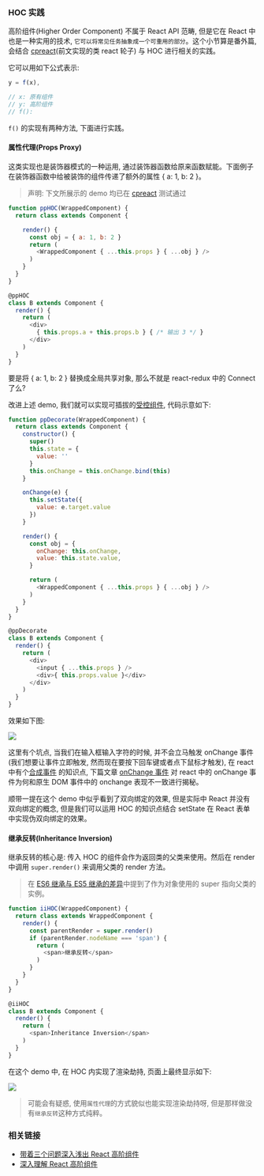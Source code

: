 ### HOC 实践

高阶组件(Higher Order Component) 不属于 React API 范畴, 但是它在 React 中也是一种实用的技术, `它可以将常见任务抽象成一个可重用的部分`。这个小节算是番外篇, 会结合 [cpreact](https://github.com/MuYunyun/cpreact)(前文实现的类 react 轮子) 与 HOC 进行相关的实践。

它可以用如下公式表示:

```js
y = f(x),

// x: 原有组件
// y: 高阶组件
// f():
```

`f()` 的实现有两种方法, 下面进行实践。

#### 属性代理(Props Proxy)

这类实现也是装饰器模式的一种运用, 通过装饰器函数给原来函数赋能。下面例子在装饰器函数中给被装饰的组件传递了额外的属性 { a: 1, b: 2 }。

> 声明: 下文所展示的 demo 均已在 [cpreact](https://github.com/MuYunyun/cpreact) 测试通过

```js
function ppHOC(WrappedComponent) {
  return class extends Component {

    render() {
      const obj = { a: 1, b: 2 }
      return (
        <WrappedComponent { ...this.props } { ...obj } />
      )
    }
  }
}

@ppHOC
class B extends Component {
  render() {
    return (
      <div>
        { this.props.a + this.props.b } { /* 输出 3 */ }
      </div>
    )
  }
}
```

要是将 { a: 1, b: 2 } 替换成全局共享对象, 那么不就是 react-redux 中的 Connect 了么?

改进上述 demo, 我们就可以实现可插拔的[受控组件](https://reactjs.org/docs/forms.html#controlled-components), 代码示意如下:

```js
function ppDecorate(WrappedComponent) {
  return class extends Component {
    constructor() {
      super()
      this.state = {
        value: ''
      }
      this.onChange = this.onChange.bind(this)
    }

    onChange(e) {
      this.setState({
        value: e.target.value
      })
    }

    render() {
      const obj = {
        onChange: this.onChange,
        value: this.state.value,
      }

      return (
        <WrappedComponent { ...this.props } { ...obj } />
      )
    }
  }
}

@ppDecorate
class B extends Component {
  render() {
    return (
      <div>
        <input { ...this.props } />
        <div>{ this.props.value }</div>
      </div>
    )
  }
}
```

效果如下图:

![](http://with.muyunyun.cn/hoc%E6%8E%A2%E7%B4%A2%E4%B9%8B%E5%8F%97%E6%8E%A7%E7%BB%84%E4%BB%B6.gif)

这里有个坑点, 当我们在输入框输入字符的时候, 并不会立马触发 onChange 事件(我们想要让事件立即触发, 然而现在要按下回车键或者点下鼠标才触发), 在 react 中有个[合成事件](https://reactjs.org/docs/events.html) 的知识点, 下篇文章 [onChange 事件](https://github.com/MuYunyun/blog/blob/master/从0到1实现React/9.onChange事件的那点事.md) 对 react 中的 onChange 事件为何和原生 DOM 事件中的 onchange 表现不一致进行揭秘。

顺带一提在这个 demo 中似乎看到了双向绑定的效果, 但是实际中 React 并没有双向绑定的概念, 但是我们可以运用 HOC 的知识点结合 setState 在 React 表单中实现伪双向绑定的效果。

#### 继承反转(Inheritance Inversion)

继承反转的核心是: 传入 HOC 的组件会作为返回类的父类来使用。然后在 render 中调用 `super.render()` 来调用父类的 render 方法。

> 在 [ES6 继承与 ES5 继承的差异](https://github.com/MuYunyun/blog/blob/master/BasicSkill/readES6/继承.md#作为对象调用的-super)中提到了作为对象使用的 super 指向父类的实例。

```js
function iiHOC(WrappedComponent) {
  return class extends WrappedComponent {
    render() {
      const parentRender = super.render()
      if (parentRender.nodeName === 'span') {
        return (
          <span>继承反转</span>
        )
      }
    }
  }
}

@iiHOC
class B extends Component {
  render() {
    return (
      <span>Inheritance Inversion</span>
    )
  }
}
```

在这个 demo 中, 在 HOC 内实现了渲染劫持, 页面上最终显示如下:

![](http://with.muyunyun.cn/e7dbedcefd9a61dcd12fbcff89dc19ef.jpg-200)

> 可能会有疑惑, 使用`属性代理`的方式貌似也能实现渲染劫持呀, 但是那样做没有`继承反转`这种方式纯粹。

### 相关链接

* [带着三个问题深入浅出 React 高阶组件](https://juejin.im/post/59818a485188255694568ff2)
* [深入理解 React 高阶组件](https://zhuanlan.zhihu.com/p/24776678?refer=FrontendMagazine)